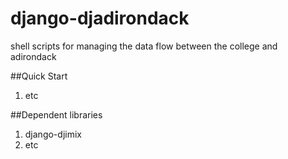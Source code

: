 django-djadirondack
=================

shell scripts for managing the data flow between the college and adirondack

##Quick Start

1. etc

##Dependent libraries

1. django-djimix
2. etc
